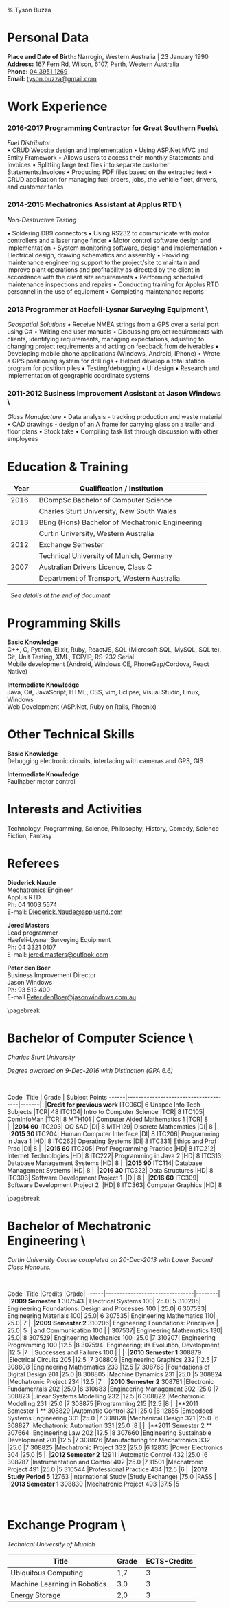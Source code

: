 % Tyson Buzza

Personal Data
===========

**Place and Date of Birth:** Narrogin, Western Australia  | 23 January 1990  
**Address:**   167 Fern Rd, Wilson, 6107, Perth, Western Australia  
**Phone:**     [04 3951 1269](tel:0439511269)  
**Email:**    [tyson.buzza@gmail.com](mailto:tyson.buzza@gmail.com)

Work Experience
===========

### 2016-2017 Programming Contractor for Great Southern Fuels\
_Fuel Distributor_  
• [CRUD Website design and implementation](https://gsfs.azurewebsites.net/Account/Login) 
• Using ASP.Net MVC and Entity Framework
• Allows users to access their monthly Statements and Invoices
• Splitting large text files into separate customer Statements/Invoices
• Producing PDF files based on the extracted text 
• CRUD application for managing fuel orders, jobs, the vehicle fleet, drivers, and customer tanks

### 2014-2015 Mechatronics Assistant at Applus RTD \
_Non-Destructive Testing_

• Soldering DB9 connectors
• Using RS232 to communicate with motor controllers and a laser range finder
• Motor control software design and implementation
• System monitoring software, design and implementation
• Electrical design, drawing schematics and assembly
• Providing maintenance engineering support to the project/site to maintain and improve plant operations and profitability as directed by the client in accordance with the client site requirements
• Performing scheduled maintenance inspections and repairs
• Conducting training for Applus RTD personnel in the use of equipment
• Completing maintenance reports

### 2013 Programmer at Haefeli-Lysnar Surveying Equipment \
_Geospatial Solutions_
• Receive NMEA strings from a GPS over a serial port using C\#
• Writing end user manuals
• Discussing project requirements with clients, identifying requirements, managing expectations, adjusting to changing project requirements and acting on feedback from deliverables
• Developing mobile phone applications (Windows, Android, IPhone)
• Wrote a GPS positioning system for drill rigs
• Helped develop a total station program for position piles
• Testing/debugging
• UI design
• Research and implementation of geographic coordinate systems

### 2011-2012 Business Improvement Assistant at Jason Windows \
_Glass Manufacture_
• Data analysis - tracking production and waste material
• CAD drawings - design of an A frame for carrying glass on a trailer and floor plans
• Stock take
• Compiling task list through discussion with other employees

Education & Training
===========
  
Year  | Qualification / Institution 
------|--------------
2016 &nbsp; | BCompSc Bachelor of Computer Science
&nbsp; | Charles Sturt University, New South Wales  
2013 | BEng (Hons) Bachelor of Mechatronic Engineering&nbsp; 
&nbsp; | Curtin University, Western Australia  
2012 | Exchange Semester 
&nbsp; |  Technical University of Munich, Germany  
2007 | Australian Drivers Licence, Class C  
&nbsp; | Department of Transport, Western Australia

&nbsp;
_See details at the end of document_

Programming Skills
===========
**Basic Knowledge**  
C++, C, Python, Elixir, Ruby, ReactJS, SQL (Microsoft SQL, MySQL, SQLite), Git, Unit Testing, XML, TCP/IP, RS-232 Serial  
Mobile development (Android, Windows CE, PhoneGap/Cordova, React Native)

**Intermediate Knowledge**  
Java, C\#, JavaScript, HTML, CSS, vim, Eclipse, Visual Studio, Linux, Windows  
Web Development (ASP.Net, Ruby on Rails, Phoenix)

Other Technical Skills
===========
**Basic Knowledge**  
Debugging electronic circuits, interfacing with cameras and GPS, GIS

**Intermediate Knowledge**  
Faulhaber motor control

Interests and Activities
===========
Technology, Programming, Science, Philosophy, History, Comedy, Science Fiction, Fantasy

Referees
===========
**Diederick Naude**  
Mechatronics Engineer  
Applus RTD  
Ph: 04 1003 5574  
E-mail: [Diederick.Naude@applusrtd.com](mailto:Diederick.Naude@applusrtd.com)

**Jered Masters**  
Lead programmer  
Haefeli-Lysnar Surveying Equipment  
Ph: 04 3321 0107  
E-mail: [jered.masters@outlook.com](mailto:jered.masters@outlook.com)

**Peter den Boer**  
Business Improvement Director  
Jason Windows  
Ph: 93 513 400  
E-mail [Peter.denBoer@jasonwindows.com.au](mailto:Peter.denBoer@jasonwindows.com.au)


\pagebreak

# Bachelor of Computer Science \
_Charles Sturt University_

_Degree awarded on 9-Dec-2016 with Distinction (GPA 6.6)_

&nbsp;


Code  |Title                                 | Grade |&nbsp;Subject Points
------|--------------------------------------|-------|
&nbsp;|**Credit for previous work**
ITC06C| 6 Unspec Info Tech Subjects          |TCR|	48
ITC104| Intro to Computer Science	          |TCR|	8
ITC105| ComInfoMan					          |TCR|	8
MTH101&nbsp;| Computer Aided Mathematics 1         |TCR|	8  
|
&nbsp;|**2014 60**
ITC203| OO SAD				                  |DI|	8
MTH129| Discrete Mathematics		          |DI|	8
|
&nbsp;|**2015 30**
ITC204| Human Computer Interface	          |DI|	8
ITC206| Programming in Java 1		          |HD|	8
ITC262| Operating Systems		              |DI|	8
ITC331| Ethics and Prof Prac		          |DI|	8
|
&nbsp;|**2015 60**
ITC205| Prof Programming Practice	          |HD|	8
ITC212| Internet Technologies		          |HD|	8
ITC222| Programming in Java 2		          |HD|	8
ITC313| Database Management Systems	      |HD|	8
|
&nbsp;|**2015 90**
ITC114| Database Management Systems  	      |HD|	8
|
&nbsp;|**2016 30**
ITC322| Data Structures                      |HD|	8
ITC303| Software Development Project 1&nbsp; |DI|	8
|
&nbsp;|**2016 60**
ITC309| Software Development Project 2&nbsp; |HD|	8
ITC363| Computer Graphics                    |HD|	8


\pagebreak

# Bachelor of Mechatronic Engineering \
_Curtin University_
_Course completed on 20-Dec-2013 with Lower Second Class Honours._

&nbsp;

Code  |Title                           |Credits&nbsp;|Grade|
------|--------------------------------|--------|
&nbsp;|**2009 Semester 1**
307543&nbsp;| Electrical Systems 100| 25.0| 5
310205| Engineering Foundations: Design and Processes 100&nbsp;| 25.0| 6 
307533| Engineering Materials 100| 25.0| 6
307535| Engineering Mathematics 110| 25.0| 7
|
&nbsp;|**2009 Semester 2**
310206| Engineering Foundations: Principles | 25.0| 5
&nbsp;|  and Communication 100 | |
307537| Engineering Mathematics 130| 25.0| 8
307529| Engineering Mechanics 100 |25.0 |7
310207| Engineering Programming 100 |12.5 |8
307594| Engineering; its Evolution, Development, |12.5 |7
&nbsp;|  Successes and Failures 100 | |
|
&nbsp;|**2010 Semester 1**
308879 |Electrical Circuits 205 |12.5 |7
308809 |Engineering Graphics 232 |12.5 |7
308808 |Engineering Mathematics 233 |12.5 |7
308768 |Foundations of Digital Design 201 |25.0 |8
308805 |Machine Dynamics 231 |25.0 |5
308824 |Mechatronic Project 234 |12.5 |7
|
&nbsp;|**2010 Semester 2**
308781 |Electronic Fundamentals 202 |25.0 |6
310683 |Engineering Management 302 |25.0 |7
308823 |Linear Systems Modelling 232 |12.5 |6
308822 |Mechatronic Modelling 231 |25.0 |7
308875 |Programming 215 |12.5 |8
|
&nbsp;|**2011 Semester 1 **
308829 |Automatic Control 321 |25.0 |8
12855  |Embedded Systems Engineering 301 |25.0 |7
308828 |Mechanical Design 321 |25.0 |6
308827 |Mechatronic Automation 331 |25.0 |8
|
|
&nbsp;|**2011 Semester 2 **
307664 |Engineering Law 202 |12.5 |8
307660 |Engineering Sustainable Development 201 |12.5 |7
308826 |Manufacturing for Mechatronics 332 |25.0 |7
308825 |Mechatronic Project 332 |25.0 |6
12835  |Power Electronics 304 |25.0 |5
|
&nbsp;|**2012 Semester 2**
12911  |Automatic Control 432 |25.0 |6
308787 |Instrumentation and Control 402 |25.0 |7
11501  |Mechatronic Project 491 |25.0 |5
310544 |Professional Practice 434 |12.5 |6
|
&nbsp;|**2012 Study Period 5**
12763  |International Study (Study Exchange) |75.0 |PASS
|
&nbsp;|**2013 Semester 1**
308830 |Mechatronic Project 493 |37.5 |5


&nbsp;

# Exchange Program \
_Technical University of Munich_
&nbsp;

Title|Grade&nbsp;|ECTS-Credits
-|-|-
Ubiquitous Computing	|1,7|	3
Machine Learning in Robotics	&nbsp;|3.0|	3
Energy Storage	|2,0|	3

